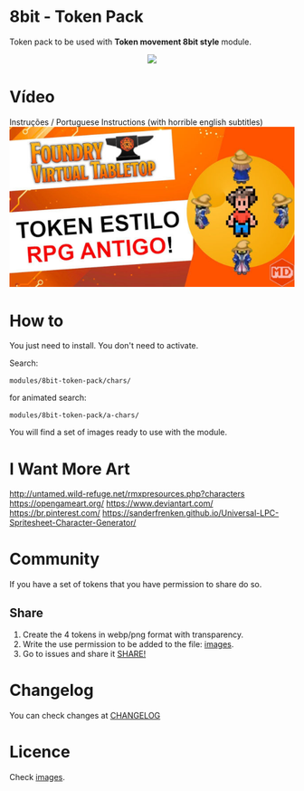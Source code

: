# 8bit - Token Pack

Token pack to be used with **Token movement 8bit style** module.

<p align="center">
  <img width="600" src="docs/demo.gif">
</p>

# Vídeo
Instruções / Portuguese Instructions (with horrible english subtitles)
[![Instruções/Instructions](docs/video.jpg)](https://youtu.be/w5ZIcxhftmE)

# How to
You just need to install. You don't need to activate.

Search:
```
modules/8bit-token-pack/chars/
```
for animated search:
```
modules/8bit-token-pack/a-chars/
```

You will find a set of images ready to use with the module.

# I Want More Art
http://untamed.wild-refuge.net/rmxpresources.php?characters 
https://opengameart.org/ 
https://www.deviantart.com/ 
https://br.pinterest.com/ 
https://sanderfrenken.github.io/Universal-LPC-Spritesheet-Character-Generator/ 

# Community
If you have a set of tokens that you have permission to share do so.

## Share
1. Create the 4 tokens in webp/png format with transparency.
2. Write the use permission to be added to the file: [images](images.md).
3. Go to issues and share it [SHARE!](https://github.com/brunocalado/8bit-token-pack/issues)

# Changelog

You can check changes at [CHANGELOG](CHANGELOG.md)

# Licence 
Check [images](images.md).

